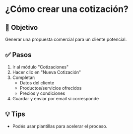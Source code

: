 # ¿Cómo crear una cotización?

## 📌 Objetivo
Generar una propuesta comercial para un cliente potencial.

## ✅ Pasos

1. Ir al módulo "Cotizaciones"
2. Hacer clic en "Nueva Cotización"
3. Completar:
   - Datos del cliente
   - Productos/servicios ofrecidos
   - Precios y condiciones
4. Guardar y enviar por email si corresponde

## 💡 Tips
- Podés usar plantillas para acelerar el proceso.
